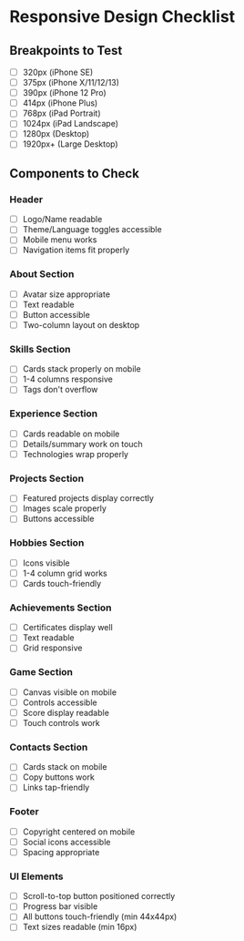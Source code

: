 # Responsive Design Checklist

## Breakpoints to Test
- [ ] 320px (iPhone SE)
- [ ] 375px (iPhone X/11/12/13)
- [ ] 390px (iPhone 12 Pro)
- [ ] 414px (iPhone Plus)
- [ ] 768px (iPad Portrait)
- [ ] 1024px (iPad Landscape)
- [ ] 1280px (Desktop)
- [ ] 1920px+ (Large Desktop)

## Components to Check

### Header
- [ ] Logo/Name readable
- [ ] Theme/Language toggles accessible
- [ ] Mobile menu works
- [ ] Navigation items fit properly

### About Section
- [ ] Avatar size appropriate
- [ ] Text readable
- [ ] Button accessible
- [ ] Two-column layout on desktop

### Skills Section
- [ ] Cards stack properly on mobile
- [ ] 1-4 columns responsive
- [ ] Tags don't overflow

### Experience Section
- [ ] Cards readable on mobile
- [ ] Details/summary work on touch
- [ ] Technologies wrap properly

### Projects Section
- [ ] Featured projects display correctly
- [ ] Images scale properly
- [ ] Buttons accessible

### Hobbies Section
- [ ] Icons visible
- [ ] 1-4 column grid works
- [ ] Cards touch-friendly

### Achievements Section
- [ ] Certificates display well
- [ ] Text readable
- [ ] Grid responsive

### Game Section
- [ ] Canvas visible on mobile
- [ ] Controls accessible
- [ ] Score display readable
- [ ] Touch controls work

### Contacts Section
- [ ] Cards stack on mobile
- [ ] Copy buttons work
- [ ] Links tap-friendly

### Footer
- [ ] Copyright centered on mobile
- [ ] Social icons accessible
- [ ] Spacing appropriate

### UI Elements
- [ ] Scroll-to-top button positioned correctly
- [ ] Progress bar visible
- [ ] All buttons touch-friendly (min 44x44px)
- [ ] Text sizes readable (min 16px)